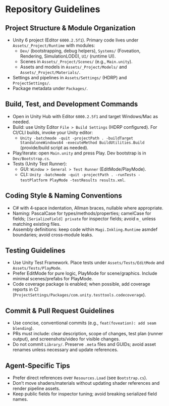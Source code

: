 # Repository Guidelines

## Project Structure & Module Organization
- Unity 6 project (Editor `6000.2.5f1`). Primary code lives under `Assets/_Project/Runtime` with modules:
  - `Dev/` (bootstrapping, debug helpers), `Systems/` (Foveation, Rendering, SimulationLOD0), `UI/` (runtime UI).
  - Scenes in `Assets/_Project/Scenes/` (e.g., `Main.unity`).
  - Assets and models in `Assets/_Project/Models/` and `Assets/_Project/Materials/`.
- Settings and pipelines in `Assets/Settings/` (HDRP) and `ProjectSettings/`.
- Package metadata under `Packages/`.

## Build, Test, and Development Commands
- Open in Unity Hub with Editor `6000.2.5f1` and target Windows/Mac as needed.
- Build: use Unity Editor `File > Build Settings` (HDRP configured). For CI/CLI builds, invoke your Unity editor:
  - `Unity -batchmode -quit -projectPath . -buildTarget StandaloneWindows64 -executeMethod BuildUtilities.Build` (provide/build script as needed).
- Play/iterate: open `Main.unity` and press Play. Dev bootstrap is in `Dev/Bootstrap.cs`.
- Tests (Unity Test Runner):
  - GUI: `Window > General > Test Runner` (EditMode/PlayMode).
  - CLI: `Unity -batchmode -quit -projectPath . -runTests -testPlatform PlayMode -testResults results.xml`.

## Coding Style & Naming Conventions
- C# with 4‑space indentation, Allman braces, nullable where appropriate.
- Naming: PascalCase for types/methods/properties; camelCase for fields; `[SerializeField] private` for inspector fields; avoid `m_` unless matching existing files.
- Assembly definitions: keep code within `Magi.Inkling.Runtime` asmdef boundaries; avoid cross‑module leaks.

## Testing Guidelines
- Use Unity Test Framework. Place tests under `Assets/Tests/EditMode` and `Assets/Tests/PlayMode`.
- Prefer EditMode for pure logic, PlayMode for scene/graphics. Include minimal scenes/prefabs for PlayMode.
- Code coverage package is enabled; when possible, add coverage reports in CI (`ProjectSettings/Packages/com.unity.testtools.codecoverage`).

## Commit & Pull Request Guidelines
- Use concise, conventional commits (e.g., `feat(foveation): add seam blending`).
- PRs must include: clear description, scope of changes, test plan (runner output), and screenshots/video for visible changes.
- Do not commit `Library/`. Preserve `.meta` files and GUIDs; avoid asset renames unless necessary and update references.

## Agent‑Specific Tips
- Prefer direct references over `Resources.Load` (see `Bootstrap.cs`).
- Don’t move shaders/materials without updating shader references and render pipeline assets.
- Keep public fields for inspector tuning; avoid breaking serialized field names.

